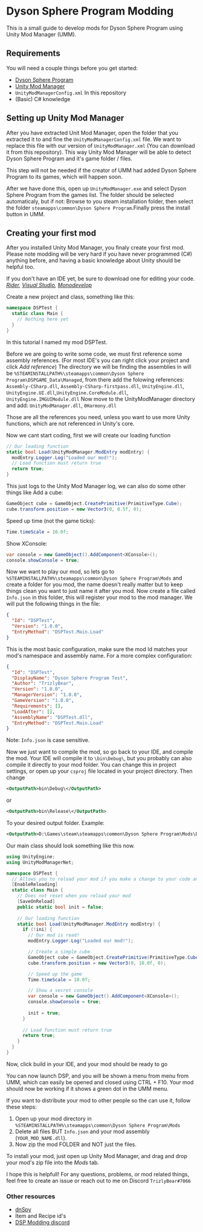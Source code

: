 # Dyson Sphere Program Modding

This is a small guide to develop mods for Dyson Sphere Program using Unity Mod Manager (UMM).

## Requirements
You will need a couple things before you get started:
- [Dyson Sphere Program](https://store.steampowered.com/app/1366540/Dyson_Sphere_Program/)
- [Unity Mod Manager](https://www.nexusmods.com/site/mods/21)
- `UnityModManagerConfig.xml` In this repository
- (Basic) C# knowledge

## Setting up Unity Mod Manager
After you have extracted Unit Mod Manager, open the folder that you extracted it to and fine the `UnityModManagerConfig.xml` file. We want to replace this file with our version of `UnityModManager.xml` (You can download it from this repository). This way Unity Mod Manager will be able to detect Dyson Sphere Program and it's game folder / files.

This step will not be needed if the creator of UMM had added Dyson Sphere Program to its games, which will happen soon.

After we have done this, open up `UnityModManager.exe` and select Dyson Sphere Program from the games list. The folder should be selected automaticaly, but if not: Browse to you steam installation folder, then select the folder `steamapps\common\Dyson Sphere Program`.Finally press the install button in UMM.

## Creating your first mod
After you installed Unity Mod Manager, you finaly create your first mod. Please note modding will be very hard if you have never programmed (C#) anything before, and having a basic knowledge about Unity should be helpful too.

If you don't have an IDE yet, be sure to download one for editing your code.
_[Rider](https://www.jetbrains.com/rider/), [Visual Studio](https://visualstudio.microsoft.com/), [Monodevelop](https://www.monodevelop.com/)_

Create a new project and class, something like this:
```cs
namespace DSPTest {
  static class Main {
    // Nothing here yet
  }
}
```
In this tutorial I named my mod DSPTest.

Before we are going to write some code, we must first reference some assembly references. (For most IDE's you can right click your project and click _Add reference_)
The directory we will be finding the assemblies in will be `%STEAMINSTALLPATH%\steamapps\common\Dyson Sphere Program\DSPGAME_Data\Managed`, from there add the folowing references: `Assembly-CSharp.dll`, `Assembly-CSharp-firstpass.dll`, `UnityEngine.dll`, `UnityEngine.UI.dll`,`UnityEngine.CoreModule.dll`, `UnityEngine.IMGUIModule.dll`
Now move to the UnityModManager directory and add: `UnityModManager.dll`, `0Harmony.dll`

Those are all the references you need, unless you want to use more Unity functions, which are not referenced in Unity's core.

Now we cant start coding, first we will create our loading function

```cs
// Our loading function
static bool Load(UnityModManager.ModEntry modEntry) {
  modEntry.Logger.Log("Loaded our mod!");
  // Load function must return true
  return true;
}
```

This just logs to the Unity Mod Manager log, we can also do some other things like
Add a cube:
```cs
GameObject cube = GameObject.CreatePrimitive(PrimitiveType.Cube);
cube.transform.position = new Vector3(0, 0.5f, 0);
```
Speed up time (not the game ticks):
```cs
Time.timeScale = 10.0f;
```
Show XConsole:
```cs
var console = new GameObject().AddComponent<XConsole>();
console.showConsole = true;
```

Now we want to play our mod, so lets go to `%STEAMINSTALLPATH%\steamapps\common\Dyson Sphere Program\Mods` and create a folder for you mod, the name doesn't really matter but to keep things clean you want to just name it after you mod. Now create a file called `Info.json` in this folder, this will register your mod to the mod manager. We will put the following things in the file:
```json
{
  "Id": "DSPTest",
  "Version": "1.0.0",
  "EntryMethod": "DSPTest.Main.Load"
}
```
This is the most basic configuration, make sure the mod Id matches your mod's namespace and assembly name.
For a more complex configuration:
```json
{
  "Id": "DSPTest",
  "DisplayName": "Dyson Sphere Program Test",
  "Author": "TrizlyBear",
  "Version": "1.0.0",
  "ManagerVersion": "1.0.0",
  "GameVersion": "1.0.0",
  "Requirements": [],
  "LoadAfter": [],
  "AssemblyName": "DSPTest.dll",
  "EntryMethod": "DSPTest.Main.Load"
}
```
Note: `Info.json` is case sensitive.

Now we just want to compile the mod, so go back to your IDE, and compile the mod. Your IDE will compile it to `\bin\Debug\`, but you probably can also compile it directly to your mod folder. You can change this in project settings, or open up your `csproj` file located in your project directory.
Then change
```xml
<OutputPath>bin\Debug\</OutputPath>
```
or
```xml
<OutputPath>bin\Release\</OutputPath>
```
To your desired output folder.
Example:
```xml
<OutputPath>D:\Games\steam\steamapps\common\Dyson Sphere Program\Mods\DSPTest</OutputPath>
```

Our main class should look something like this now.

```cs
using UnityEngine;
using UnityModManagerNet;

namespace DSPTest {
  // Allows you to reload your mod if you make a change to your code and you rebuild your assembly
  [EnableReloading]
  static class Main {
    // Does not reset when you reload your mod
    [SaveOnReload]
    public static bool init = false;
    
    // Our loading function
    static bool Load(UnityModManager.ModEntry modEntry) {
      if (!ini) {
        // Our mod is read!
        modEntry.Logger.Log("Loaded our mod!");

        // Create a simple cube
        GameObject cube = GameObject.CreatePrimitive(PrimitiveType.Cube);
        cube.transform.position = new Vector3(0, 10.0f, 0);

        // Speed up the game
        Time.timeScale = 10.0f;

        // Show a secret console
        var console = new GameObject().AddComponent<XConsole>();
        console.showConsole = true;
        
        init = true;
      }
      
      // Load function must return true
      return true;
    }
  }
}
```

Now, click build in your IDE, and your mod should be ready to go

You can now launch DSP, and you will be shown a menu from menu from UMM, which can easily be opened and closed using CTRL + F10. Your mod should now be working if it shows a green dot in the UMM menu.

If you want to distribute your mod to other people so the can use it, follow these steps:
1. Open up your mod directory in `%STEAMINSTALLPATH%\steamapps\common\Dyson Sphere Program\Mods`
2. Delete all files BUT `Info.json` and your mod assembly (`YOUR_MOD_NAME.dll`).
3. Now zip the mod FOLDER and NOT just the files.

To install your mod, just open up Unity Mod Manager, and drag and drop your mod's zip file into the _Mods_ tab.

I hope this is helpfull! For any questions, problems, or mod related things, feel free to create an issue or reach out to me on Discord `TrizlyBear#7066`

### Other resources
- [dnSpy](https://github.com/dnSpy/dnSpy)
- Item and Recipe id's
- [DSP Modding discord](https://discord.gg/sgU8QfZhuB)
